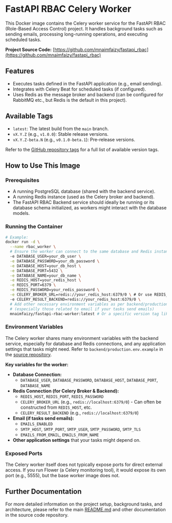 # FastAPI RBAC Celery Worker

This Docker image contains the Celery worker service for the FastAPI RBAC (Role-Based Access Control) project. It handles background tasks such as sending emails, processing long-running operations, and executing scheduled tasks.

**Project Source Code:** [https://github.com/mnaimfaizy/fastapi_rbac](https://github.com/mnaimfaizy/fastapi_rbac)

## Features

- Executes tasks defined in the FastAPI application (e.g., email sending).
- Integrates with Celery Beat for scheduled tasks (if configured).
- Uses Redis as the message broker and backend (can be configured for RabbitMQ etc., but Redis is the default in this project).

## Available Tags

- `latest`: The latest build from the `main` branch.
- `vX.Y.Z` (e.g., `v1.0.0`): Stable release versions.
- `vX.Y.Z-beta.N` (e.g., `v0.1.0-beta.1`): Pre-release versions.

Refer to the [GitHub repository tags](https://github.com/mnaimfaizy/fastapi_rbac/tags) for a full list of available version tags.

## How to Use This Image

### Prerequisites

- A running PostgreSQL database (shared with the backend service).
- A running Redis instance (used as the Celery broker and backend).
- The FastAPI RBAC Backend service should ideally be running or its database schema initialized, as workers might interact with the database models.

### Running the Container

```bash
# Example:
docker run -d \
  --name rbac_worker \
  # Ensure the worker can connect to the same database and Redis instance as the backend
  -e DATABASE_USER=your_db_user \
  -e DATABASE_PASSWORD=your_db_password \
  -e DATABASE_HOST=your_db_host \
  -e DATABASE_PORT=5432 \
  -e DATABASE_NAME=your_db_name \
  -e REDIS_HOST=your_redis_host \
  -e REDIS_PORT=6379 \
  -e REDIS_PASSWORD=your_redis_password \
  -e CELERY_BROKER_URL=redis://your_redis_host:6379/0 \ # Or use REDIS_HOST, REDIS_PORT, REDIS_PASSWORD to construct this
  -e CELERY_RESULT_BACKEND=redis://your_redis_host:6379/0 \
  # Add other necessary environment variables as per backend/production.env.example
  # (especially those related to email if your tasks send emails)
  mnaimfaizy/fastapi-rbac-worker:latest # Or a specific version tag like :v1.0.0
```

### Environment Variables

The Celery worker shares many environment variables with the backend service, especially for database and Redis connections, and any application settings that tasks might need. Refer to `backend/production.env.example` in the [source repository](https://github.com/mnaimfaizy/fastapi_rbac/blob/main/backend/production.env.example).

**Key variables for the worker:**

- **Database Connection:**
  - `DATABASE_USER`, `DATABASE_PASSWORD`, `DATABASE_HOST`, `DATABASE_PORT`, `DATABASE_NAME`
- **Redis Connection (for Celery Broker & Backend):**
  - `REDIS_HOST`, `REDIS_PORT`, `REDIS_PASSWORD`
  - `CELERY_BROKER_URL` (e.g., `redis://localhost:6379/0`) - Can often be constructed from `REDIS_HOST`, etc.
  - `CELERY_RESULT_BACKEND` (e.g., `redis://localhost:6379/0`)
- **Email (if tasks send emails):**
  - `EMAILS_ENABLED`
  - `SMTP_HOST`, `SMTP_PORT`, `SMTP_USER`, `SMTP_PASSWORD`, `SMTP_TLS`
  - `EMAILS_FROM_EMAIL`, `EMAILS_FROM_NAME`
- **Other application settings** that your tasks might depend on.

### Exposed Ports

The Celery worker itself does not typically expose ports for direct external access. If you run Flower (a Celery monitoring tool), it would expose its own port (e.g., 5555), but the base worker image does not.

## Further Documentation

For more detailed information on the project setup, background tasks, and architecture, please refer to the main [README.md](https://github.com/mnaimfaizy/fastapi_rbac/blob/main/README.md) and other documentation in the source code repository.
